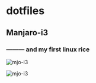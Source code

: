 # dotfiles

## Manjaro-i3
### ——— and my first linux rice

![mjo-i3](https://cdn.jsdelivr.net/gh/Keanu-42/dotfiles@main/img/first_ricing1.png)

![mjo-i3](https://cdn.jsdelivr.net/gh/Keanu-42/dotfiles@main/img/first_ricing.png)
